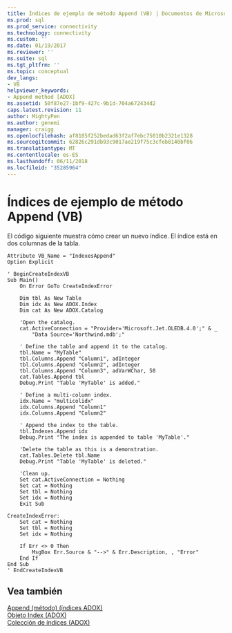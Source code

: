 ```yaml
---
title: Índices de ejemplo de método Append (VB) | Documentos de Microsoft
ms.prod: sql
ms.prod_service: connectivity
ms.technology: connectivity
ms.custom: ''
ms.date: 01/19/2017
ms.reviewer: ''
ms.suite: sql
ms.tgt_pltfrm: ''
ms.topic: conceptual
dev_langs:
- VB
helpviewer_keywords:
- Append method [ADOX]
ms.assetid: 50f87e27-1bf9-427c-9b1d-704a672434d2
caps.latest.revision: 11
author: MightyPen
ms.author: genemi
manager: craigg
ms.openlocfilehash: af8185f252bedad63f2af7ebc75010b2321e1328
ms.sourcegitcommit: 62826c291db93c9017ae219f75c3cfeb8140bf06
ms.translationtype: MT
ms.contentlocale: es-ES
ms.lasthandoff: 06/11/2018
ms.locfileid: "35285964"
---
```

# <a name="indexes-append-method-example-vb"></a>Índices de ejemplo de método Append (VB)
El código siguiente muestra cómo crear un nuevo índice. El índice está en dos columnas de la tabla.  
  
```  
Attribute VB_Name = "IndexesAppend"  
Option Explicit  
  
' BeginCreateIndexVB  
Sub Main()  
    On Error GoTo CreateIndexError  
  
    Dim tbl As New Table  
    Dim idx As New ADOX.Index  
    Dim cat As New ADOX.Catalog  
  
    'Open the catalog.  
    cat.ActiveConnection = "Provider='Microsoft.Jet.OLEDB.4.0';" & _  
        "Data Source='Northwind.mdb';"  
  
    ' Define the table and append it to the catalog.  
    tbl.Name = "MyTable"  
    tbl.Columns.Append "Column1", adInteger  
    tbl.Columns.Append "Column2", adInteger  
    tbl.Columns.Append "Column3", adVarWChar, 50  
    cat.Tables.Append tbl  
    Debug.Print "Table 'MyTable' is added."  
  
    ' Define a multi-column index.  
    idx.Name = "multicolidx"  
    idx.Columns.Append "Column1"  
    idx.Columns.Append "Column2"  
  
    ' Append the index to the table.  
    tbl.Indexes.Append idx  
    Debug.Print "The index is appended to table 'MyTable'."  
  
    'Delete the table as this is a demonstration.  
    cat.Tables.Delete tbl.Name  
    Debug.Print "Table 'MyTable' is deleted."  
  
    'Clean up.  
    Set cat.ActiveConnection = Nothing  
    Set cat = Nothing  
    Set tbl = Nothing  
    Set idx = Nothing  
    Exit Sub  
  
CreateIndexError:  
    Set cat = Nothing  
    Set tbl = Nothing  
    Set idx = Nothing  
  
    If Err <> 0 Then  
        MsgBox Err.Source & "-->" & Err.Description, , "Error"  
    End If  
End Sub  
' EndCreateIndexVB  
```  
  
## <a name="see-also"></a>Vea también  
 [Append (método) (índices ADOX)](../../../ado/reference/adox-api/append-method-adox-indexes.md)   
 [Objeto Index (ADOX)](../../../ado/reference/adox-api/index-object-adox.md)   
 [Colección de índices (ADOX)](../../../ado/reference/adox-api/indexes-collection-adox.md)
